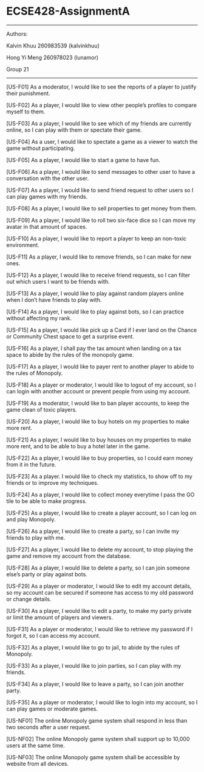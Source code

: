 # ECSE428-AssignmentA

--------------------------------------------------------
Authors:

Kalvin Khuu 260983539 (kalvinkhuu)

Hong Yi Meng 260978023 (lunamor)

Group 21

-------------------------------------------------------

[US-F01] As a moderator, I would like to see the reports of a player to justify their punishment.

[US-F02] As a player, I would like to view other people’s profiles to compare myself to them.

[US-F03] As a player, I would like to see which of my friends are currently online, so I can play with them or spectate their game.

[US-F04] As a user, I would like to spectate a game as a viewer to watch the game without participating.

[US-F05] As a player, I would like to start a game to have fun.

[US-F06] As a player, I would like to send messages to other user to have a conversation with the other user.

[US-F07] As a player, I would like to send friend request to other users so I can play games with my friends.

[US-F08] As a player, I would like to sell properties to get money from them.

[US-F09] As a player, I would like to roll two six-face dice so I can move my avatar in that amount of spaces.

[US-F10] As a player, I would like to report a player to keep an non-toxic environment.

[US-F11] As a player, I would like to remove friends, so I can make for new ones.

[US-F12] As a player, I would like to receive friend requests, so I can filter out which users I want to be friends with.

[US-F13] As a player, I would like to play against random players online when I don’t have friends to play with.

[US-F14] As a player, I would like to play against bots, so I can practice without affecting my rank.

[US-F15] As a player, I would like pick up a Card if I ever land on the Chance or Community Chest space to get a surprise event.

[US-F16] As a player, I shall pay the tax amount when landing on a tax space to abide by the rules of the monopoly game.

[US-F17] As a player, I would like to payer rent to another player to abide to the rules of Monopoly.

[US-F18] As a player or moderator, I would like to logout of my account, so I can login with another account or prevent people from using my account.

[US-F19] As a moderator, I would like to ban player accounts, to keep the game clean of toxic players.

[US-F20] As a player, I would like to buy hotels on my properties to make more rent.

[US-F21] As a player, I would like to buy houses on my properties to make more rent, and to be able to buy a hotel later in the game.

[US-F22] As a player, I would like to buy properties, so I could earn money from it in the future.

[US-F23] As a player. I would like to check my statistics, to show off to my friends or to improve my techniques.

[US-F24] As a player, I would like to collect money everytime I pass the GO tile to be able to make progress.

[US-F25] As a player, I would like to create a player account, so I can log on and play Monopoly.

[US-F26] As a player, I would like to create a party, so I can invite my friends to play with me.

[US-F27] As a player, I would like to delete my account, to stop playing the game and remove my account from the database.

[US-F28] As a player, I would like to delete a party, so I can join someone else’s party or play against bots.

[US-F29] As a player or moderator, I would like to edit my account details, so my account can be secured if someone has access to my old password or change details.

[US-F30] As a player, I would like to edit a party, to make my party private or limit the amount of players and viewers.

[US-F31] As a player or moderator, I would like to retrieve my password if I forgot it, so I can access my account.

[US-F32] As a player, I would like to go to jail, to abide by the rules of Monopoly.

[US-F33] As a player, I would like to join parties, so I can play with my friends.

[US-F34] As a player, I would like to leave a party, so I can join another party.

[US-F35] As a player or moderator, I would like to login into my account, so I can play games or moderate games.

[US-NF01] The online Monopoly game system shall respond in less than two seconds after a user request.

[US-NF02] The online Monopoly game system shall support up to 10,000 users at the same time.

[US-NF03] The online Monopoly game system shall be accessible by website from all devices.

